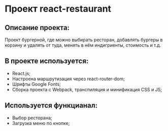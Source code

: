 # Проект react-restaurant

## Описание проекта:

Проект бургерной, где можно выбирать ресторан, добавлять бургеры в корзину и удалять от туда, менять в нём индигриенты, стоимость и т.д.

## В проекте используется:

- React.js;
- Настроена маршрутизация через react-router-dom;
- Шрифты Google Fonts;
- Cборка проекта с Webpack, транспиляция и минификация CSS и JS;

## Используется функцианал:

- Выбор ресторана;
- Загрузка меню по кнопке;
